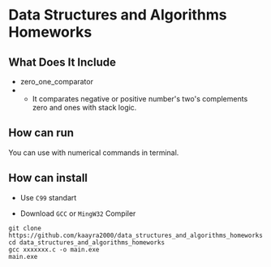 # Data Structures and Algorithms Homeworks
## What Does It Include
* zero_one_comparator
* * It comparates negative or positive number's two's complements zero and ones  with stack logic.
## How can run

You can use with numerical commands in terminal.

## How can install

* Use `C99` standart 

* Download `GCC`  or `MingW32` Compiler 

```
git clone https://github.com/kaayra2000/data_structures_and_algorithms_homeworks
cd data_structures_and_algorithms_homeworks
gcc xxxxxxx.c -o main.exe
main.exe
```
